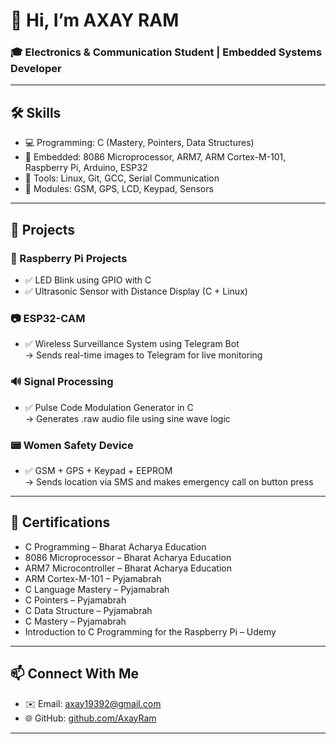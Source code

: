 # 👋 Hi, I’m AXAY RAM
### 🎓 Electronics & Communication Student | Embedded Systems Developer

---

## 🛠️ Skills
- 💻 Programming: C (Mastery, Pointers, Data Structures)
- 🔧 Embedded: 8086 Microprocessor, ARM7, ARM Cortex-M-101, Raspberry Pi, Arduino, ESP32
- 🐧 Tools: Linux, Git, GCC, Serial Communication
- 📱 Modules: GSM, GPS, LCD, Keypad, Sensors

---

## 💼 Projects

### 🔴 Raspberry Pi Projects
- ✅ LED Blink using GPIO with C
- ✅ Ultrasonic Sensor with Distance Display (C + Linux)

### 📷 ESP32-CAM
- ✅ Wireless Surveillance System using Telegram Bot  
  → Sends real-time images to Telegram for live monitoring

### 🔊 Signal Processing
- ✅ Pulse Code Modulation Generator in C  
  → Generates .raw audio file using sine wave logic

### 📟 Women Safety Device
- ✅ GSM + GPS + Keypad + EEPROM  
  → Sends location via SMS and makes emergency call on button press

---

## 📜 Certifications

- C Programming         – Bharat Acharya Education  
- 8086 Microprocessor   – Bharat Acharya Education  
- ARM7 Microcontroller  – Bharat Acharya Education  
- ARM Cortex-M-101       – Pyjamabrah 
- C Language Mastery    – Pyjamabrah  
- C Pointers            – Pyjamabrah  
- C Data Structure      – Pyjamabrah  
- C Mastery             – Pyjamabrah  
- Introduction to C Programming for the Raspberry Pi – Udemy

---

## 📫 Connect With Me
- ✉️ Email: axay19392@gmail.com
- 🌐 GitHub: [github.com/AxayRam](https://github.com/AxayRam)

---


